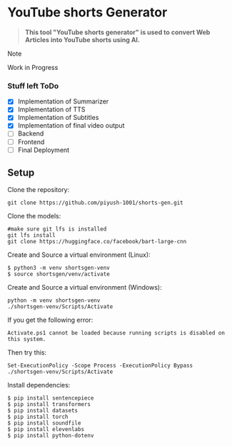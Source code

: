 # YouTube shorts Generator

> **This tool "YouTube shorts generator" is used to convert Web Articles into YouTube shorts using AI.**

> [!NOTE]
> Work in Progress

### Stuff left ToDo

- [x] Implementation of Summarizer
- [x] Implementation of TTS
- [x] Implementation of Subtitles
- [x] Implementation of final video output
- [ ] Backend
- [ ] Frontend
- [ ] Final Deployment

## Setup
Clone the repository:
```
git clone https://github.com/piyush-1001/shorts-gen.git
```

Clone the models:
```
#make sure git lfs is installed
git lfs install
git clone https://huggingface.co/facebook/bart-large-cnn
```


Create and Source a virtual environment (Linux):
```
$ python3 -m venv shortsgen-venv
$ source shortsgen/venv/activate
```

Create and Source a virtual environment (Windows):
```
python -m venv shortsgen-venv
./shortsgen-venv/Scripts/Activate
```

If you get the following error:
```
Activate.ps1 cannot be loaded because running scripts is disabled on this system.
```

Then try this:
```
Set-ExecutionPolicy -Scope Process -ExecutionPolicy Bypass
./shortsgen-venv/Scripts/Activate
```

Install dependencies:
```
$ pip install sentencepiece
$ pip install transformers
$ pip install datasets
$ pip install torch
$ pip install soundfile
$ pip install elevenlabs
$ pip install python-dotenv
```
